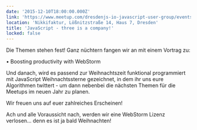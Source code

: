 ```yaml
---
date: '2015-12-10T18:00:00.000Z'
link: 'https://www.meetup.com/dresdenjs-io-javascript-user-group/events/226380202'
location: 'Nikkifaktur, Lößnitzstraße 14, Haus 7, Dresden'
title: 'JavaScript - three is a company!'
locked: false
---
```

Die Themen stehen fest! Ganz nüchtern fangen wir an mit einem Vortrag zu:

• Boosting productivity with WebStorm

Und danach, wird es passend zur Weihnachtszeit funktional programmiert mit JavaScript Weihnachtssterne gezeichnet, in dem ihr uns eure Algorithmen twittert - um dann nebenbei die nächsten Themen für die Meetups im neuen Jahr zu planen.

Wir freuen uns auf euer zahlreiches Erscheinen!

Ach und alle Voraussicht nach, werden wir eine WebStorm Lizenz verlosen... denn es ist ja bald Weihnachten!
